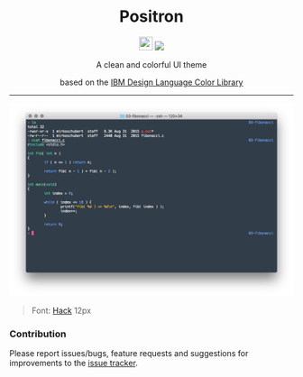 <h1 align="center">Positron</h1>

<p align="center">
  <img src="https://assets-cdn.github.com/favicon.ico" width=24 height=24/>
  <a href="https://github.com/mirkoschubert/positron-terminal-app/blob/master/LICENSE.md">
    <img src="https://img.shields.io/github/license/mirkoschubert/positron-terminal-app.svg" />
  </a>
</p>

<p align="center">A clean and colorful UI theme</p>
<p align="center">based on the <a href="https://github.com/IBM-Design/colors">IBM Design Language Color Library</a></p>

---

<p align="center">
  <img src="https://raw.githubusercontent.com/mirkoschubert/positron-terminal-app/master/assets/scrot-positron-terminal-app.png" />
  <blockquote>Font: <a href="https://github.com/source-foundry/Hack">Hack</a> 12px</blockquote>
</p>

### Contribution

Please report issues/bugs, feature requests and suggestions for improvements to the [issue tracker](https://github.com/mirkoschubert/positron-terminal-app/issues). 